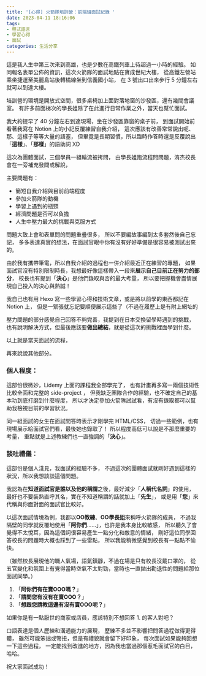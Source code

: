 ```yaml
---
title: '[心得] 火箭隊培訓營：前端組面試紀錄 '
date: 2023-04-11 18:16:06
tags: 
- 程式語言
- 學習心得
- 面試
categories: 生活分享
---
```


這是我人生中第三次來到高雄，也是少數在高鐵列車上待超過一小時的經驗。
如同報名表單公佈的資訊，這次火箭隊的面試地點在寶成世紀大樓，
從高鐵左營站乘坐捷運至美麗島站後轉橘線坐到信義國小站，
在 3 號出口出來步行 5 分鐘左右就可以到達大樓。

培訓營的環境是開放式空間，很多桌椅加上面對落地窗的沙發區，還有幾間會議室。
有許多前面梯次的學長姐除了在此進行日常作業之外，當天也幫忙面試。
<!-- more -->
我大約提早了 40 分鐘左右到達現場，坐在沙發區靠窗的桌子前，
到面試開始前看著我寫在 Notion 上的小記反覆練習自我介紹，
這次應該有改善常常說出呃、那、這樣子等等大量的語塞，
但畢竟是長期習慣，所以臨時作答時還是反覆說出「**這樣**」、「**那樣**」的語助詞 XD

這次為團體面試，三個學員一組輪流被拷問，
由學長姐跑流程問問題，洧杰校長會在一旁補充發問或解說，

主要問題有：

- 簡短自我介紹與目前前端程度
- 參加火箭隊的動機
- 學習上遇到的瓶頸
- 經濟問題是否可以負擔
- 人生中壓力最大的挑戰與克服方式

問題大致上會和表單問的問題重疊很多，
所以不要編故事編到太多套然後自己忘記，
多多表達真實的想法，在面試官眼中你有沒有好好準備是很容易被測試出來的。

由於我有攜帶筆電，所以自我介紹的過程也一併介紹最近正在練習的專題，
如果面試官沒有特別限制時長，我想最好像這樣帶入一段來**展示自己目前正在努力的部分**，
校長也有提到「**決心**」是他們錄取與否的最大考量，
所以要把握機會盡情展現自己投入的決心與熱誠！

我自己也有用 Hexo 寫一些學習心得和技術文章，或是將以前學的東西都記在 Notion 上，
但是一緊張就忘記要順便展示這些了（不過在履歷上是有附上網址的

壓力問題的部分感覺自己回答不夠完善，我提到在日本交換留學時遇到的挑戰，
也有說明解決方式，但最後應該要**做出總結**，就是從這次的挑戰裡面學到什麼。

以上就是當天面試的流程，

再來說說其他部分。

### 個人程度：

這部份很微妙，Lidemy 上面的課程我全部學完了，
也有計畫再多寫一兩個技術性比較全面和完整的 side-project ，
但我缺乏團隊合作的經驗，也不確定自己的基本功到底打磨到什麼程度，
所以才決定參加火箭隊試試看，有沒有錄取都可以幫助我檢視目前的學習狀況。

同一組面試的女生在面試問答時表示才剛學完 HTML/CSS，
切過一些範例，也有現場展示給面試官們看，最後她也錄取了！
所以程度高低可以說是不那麼重要的考量，
重點就是上述教練們也一直強調的「**決心**」。

### 談吐禮儀：

這部份是個人淺見，我面試的經驗不多，
不過這次的團體面試就剛好遇到這樣的狀況，所以我想談談這個問題。

我認為在**知道面試官是誰以及他的稱謂**之後，最好減少「**人稱代名詞**」的使用，
最好也不要裝熟直呼其名，實在不知道稱謂的話就加上「**先生**」，
或是用「**您**」來代稱與你面對面的面試官比較好。

以這次面試情境為例，我都以**OO教練**、**OO學長姐**來稱呼火箭隊的成員，
不過我隔壁的同學就反覆地使用「**阿你們**......」，也許是我本身比較敏感，
所以聽久了會覺得不太悅耳，因為這個詞很容易產生一點分化和敵意的情緒，
剛好這位同學回答校長的問題時大概也踩到了一些雷點，
所以我能稍微感覺到校長有一點點不愉快。

（雖然校長展現他的職人氣場，語氣鎮靜，不過在場是只有校長沒戴口罩的，
從五官變化和氛圍上有覺得當時空氣不太對勁，當時也一直拋出勸退性的問題給那位面試同學。）

1. 「**阿你們有在賣OOO嗎？**」
2. 「**請問您有沒有在賣OOO？**」
3. 「**想跟您請教這邊有沒有賣OOO呢？**」

如果你是有一點厭世的商家或店員，應該特別不想回答 1. 的客人對吧？

口語表達是個人歷練和溝通能力的展現，
歷練不多並不影響把問答過程做得更得體，
雖然可能笨拙或彆扭，但是有禮貌就會留下好印象，
每次面試如果能夠回想一下這些過程，
一定能找到改進的地方，因為我也當過那個惹毛面試官的白目，哈哈。

祝大家面試成功！
